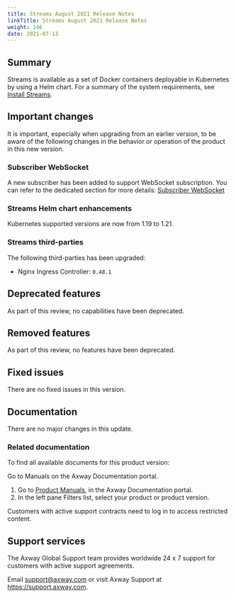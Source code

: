 ```yaml
---
title: Streams August 2021 Release Notes
linkTitle: Streams August 2021 Release Notes
weight: 146
date: 2021-07-13
---
```


## Summary

Streams is available as a set of Docker containers deployable in Kubernetes by using a Helm chart. For a summary of the system requirements, see [Install Streams](/docs/install/).

## Important changes
<!-- Use this section to describe any changes in the behavior of the product (as a result of features or fixes), for example, new Java system properties in the jvm.xml file. This section could also be used for any important information that doesn't fit elsewhere. -->

It is important, especially when upgrading from an earlier version, to be aware of the following changes in the behavior or operation of the product in this new version.

### Subscriber WebSocket

A new subscriber has been added to support WebSocket subscription. You can refer to the dedicated section for more details: [Subscriber WebSocket](/docs/subscribers/subscriber-websocket)

### Streams Helm chart enhancements

Kubernetes supported versions are now from 1.19 to 1.21.

### Streams third-parties

The following third-parties has been upgraded:

* Nginx Ingress Controller: `0.48.1`

## Deprecated features
<!-- As part of our software development life cycle, we constantly review our Streams offering. -->

As part of this review, no capabilities have been deprecated.

## Removed features
<!-- To stay current and align our offerings with customer demand and best practices, Axway might discontinue support for some capabilities. -->

As part of this review, no features have been deprecated.

## Fixed issues

There are no fixed issues in this version.

## Documentation

There are no major changes in this update.

### Related documentation

To find all available documents for this product version:

Go to Manuals on the Axway Documentation portal.

1. Go to [Product Manuals](https://docs.axway.com/bundle), in the Axway Documentation portal.
2. In the left pane Filters list, select your product or product version.

Customers with active support contracts need to log in to access restricted content.

## Support services

The Axway Global Support team provides worldwide 24 x 7 support for customers with active support agreements.

Email [support@axway.com](mailto:support@axway.com) or visit Axway Support at <https://support.axway.com>.
